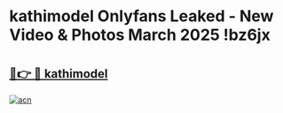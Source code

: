 # kathimodel Onlyfans Leaked - New Video & Photos March 2025 !bz6jx

# <h2><a href="https://mksp0f.iuczelnia.edu.pl?title=kathimodel&ref=bz6jx">🔗👉 🔴 kathimodel</a></h2>

[![acn](https://github.com/user-attachments/assets/0f9c940e-d8b0-45ae-aac7-cd30a18b3e1c)](https://mksp0f.iuczelnia.edu.pl?title=kathimodel&ref=bz6jx)

